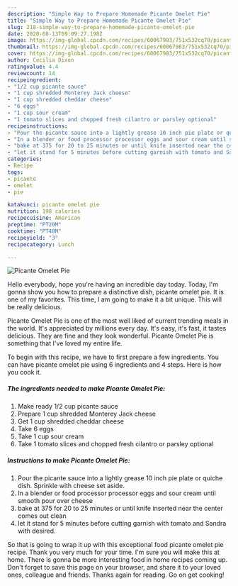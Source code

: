 ```yaml
---
description: "Simple Way to Prepare Homemade Picante Omelet Pie"
title: "Simple Way to Prepare Homemade Picante Omelet Pie"
slug: 218-simple-way-to-prepare-homemade-picante-omelet-pie
date: 2020-08-13T09:09:27.198Z
image: https://img-global.cpcdn.com/recipes/60067983/751x532cq70/picante-omelet-pie-recipe-main-photo.jpg
thumbnail: https://img-global.cpcdn.com/recipes/60067983/751x532cq70/picante-omelet-pie-recipe-main-photo.jpg
cover: https://img-global.cpcdn.com/recipes/60067983/751x532cq70/picante-omelet-pie-recipe-main-photo.jpg
author: Cecilia Dixon
ratingvalue: 4.4
reviewcount: 14
recipeingredient:
- "1/2 cup picante sauce"
- "1 cup shredded Monterey Jack cheese"
- "1 cup shredded cheddar cheese"
- "6 eggs"
- "1 cup sour cream"
- "1 tomato slices and chopped fresh cilantro or parsley optional"
recipeinstructions:
- "Pour the picante sauce into a lightly grease 10 inch pie plate or quiche dish. Sprinkle with cheese set aside."
- "In a blender or food processor processor eggs and sour cream until smooth pour over cheese"
- "bake at 375 for 20 to 25 minutes or until knife inserted near the center comes out clean"
- "let it stand for 5 minutes before cutting garnish with tomato and Sandra with desired."
categories:
- Recipe
tags:
- picante
- omelet
- pie

katakunci: picante omelet pie 
nutrition: 198 calories
recipecuisine: American
preptime: "PT20M"
cooktime: "PT40M"
recipeyield: "3"
recipecategory: Lunch

---
```



![Picante Omelet Pie](https://img-global.cpcdn.com/recipes/60067983/751x532cq70/picante-omelet-pie-recipe-main-photo.jpg)

Hello everybody, hope you're having an incredible day today. Today, I'm gonna show you how to prepare a distinctive dish, picante omelet pie. It is one of my favorites. This time, I am going to make it a bit unique. This will be really delicious.



Picante Omelet Pie is one of the most well liked of current trending meals in the world. It's appreciated by millions every day. It's easy, it's fast, it tastes delicious. They are fine and they look wonderful. Picante Omelet Pie is something that I've loved my entire life.


To begin with this recipe, we have to first prepare a few ingredients. You can have picante omelet pie using 6 ingredients and 4 steps. Here is how you cook it.

<!--inarticleads1-->

##### The ingredients needed to make Picante Omelet Pie:

1. Make ready 1/2 cup picante sauce
1. Prepare 1 cup shredded Monterey Jack cheese
1. Get 1 cup shredded cheddar cheese
1. Take 6 eggs
1. Take 1 cup sour cream
1. Take 1 tomato slices and chopped fresh cilantro or parsley optional




<!--inarticleads2-->

##### Instructions to make Picante Omelet Pie:

1. Pour the picante sauce into a lightly grease 10 inch pie plate or quiche dish. Sprinkle with cheese set aside.
1. In a blender or food processor processor eggs and sour cream until smooth pour over cheese
1. bake at 375 for 20 to 25 minutes or until knife inserted near the center comes out clean
1. let it stand for 5 minutes before cutting garnish with tomato and Sandra with desired.




So that is going to wrap it up with this exceptional food picante omelet pie recipe. Thank you very much for your time. I'm sure you will make this at home. There is gonna be more interesting food in home recipes coming up. Don't forget to save this page on your browser, and share it to your loved ones, colleague and friends. Thanks again for reading. Go on get cooking!
